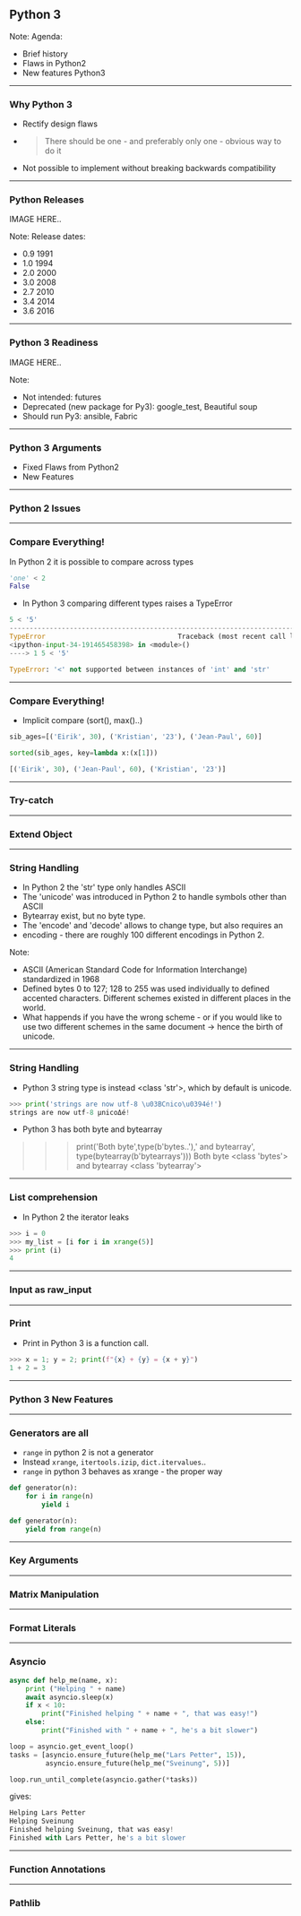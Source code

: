 ## Python 3

Note:
Agenda:
 - Brief history
 - Flaws in Python2
 - New features Python3

 ---

### Why Python 3
* Rectify design flaws
* >There should be one - and preferably only one - obvious way to do it
* Not possible to implement without breaking backwards compatibility

---
### Python Releases
IMAGE HERE..

Note:
Release dates:
 - 0.9 1991
 - 1.0 1994
 - 2.0 2000
 - 3.0 2008
 - 2.7 2010
 - 3.4 2014
 - 3.6 2016

---
### Python 3 Readiness
IMAGE HERE..

Note:
- Not intended: futures
- Deprecated (new package for Py3): google_test, Beautiful soup
- Should run Py3: ansible, Fabric

---
### Python 3 Arguments

* Fixed Flaws from Python2
* New Features

---
### Python 2 Issues

---
### Compare Everything!

In Python 2 it is possible to compare across types

```python
'one' < 2
False
```

* In Python 3 comparing different types raises a TypeError

```python
5 < '5'
---------------------------------------------------------------------------
TypeError                                 Traceback (most recent call last)
<ipython-input-34-191465458398> in <module>()
----> 1 5 < '5'

TypeError: '<' not supported between instances of 'int' and 'str'
```
---
### Compare Everything!
* Implicit compare (sort(), max()..)
```python
sib_ages=[('Eirik', 30), ('Kristian', '23'), ('Jean-Paul', 60)]

sorted(sib_ages, key=lambda x:(x[1]))

[('Eirik', 30), ('Jean-Paul', 60), ('Kristian', '23')]
```
---
### Try-catch

---
### Extend Object

---
### String Handling

* In Python 2 the 'str' type only handles ASCII
* The 'unicode' was introduced in Python 2 to handle symbols other than ASCII
* Bytearray exist, but no byte type.
* The 'encode' and 'decode' allows to change type, but also requires an
* encoding - there are roughly 100 different encodings in Python 2.

Note:
 - ASCII (American Standard Code for Information Interchange) standardized in 1968
 - Defined bytes 0 to 127; 128 to 255 was used individually to defined accented
   characters. Different schemes existed in different places in the world.
 - What happends if you have the wrong scheme - or if you would like to use two
   different schemes in the same document -> hence the birth of unicode.
---
### String Handling
* Python 3 string type is instead <class 'str'>, which by default is unicode.
```python
>>> print('strings are now utf-8 \u03BCnico\u0394é!')
strings are now utf-8 μnicoΔé!
```
* Python 3 has both byte and bytearray
>>> print('Both byte',type(b'bytes..'),' and bytearray',
>>> type(bytearray(b'bytearrays')))
Both byte <class 'bytes'>  and bytearray <class 'bytearray'>
---
### List comprehension

* In Python 2 the iterator leaks
```python
>>> i = 0
>>> my_list = [i for i in xrange(5)]
>>> print (i)
4
```

---
### Input as raw_input

---
### Print

* Print in Python 3 is a function call.

```python
>>> x = 1; y = 2; print(f"{x} + {y} = {x + y}")
1 + 2 = 3
```

---
### Python 3 New Features

---
### Generators are all

* `range` in python 2 is not a generator
* Instead `xrange`, `itertools.izip`, `dict.itervalues`..
* `range` in python 3 behaves as xrange - the proper way

```python
def generator(n):
    for i in range(n)
        yield i
```

```python
def generator(n):
    yield from range(n)
```

---
### Key Arguments

---
### Matrix Manipulation

---
### Format Literals

---
### Asyncio

```python
async def help_me(name, x):
    print ("Helping " + name)
    await asyncio.sleep(x)
    if x < 10:
        print("Finished helping " + name + ", that was easy!")
    else:
        print("Finished with " + name + ", he's a bit slower")

loop = asyncio.get_event_loop()
tasks = [asyncio.ensure_future(help_me("Lars Petter", 15)),
         asyncio.ensure_future(help_me("Sveinung", 5))]

loop.run_until_complete(asyncio.gather(*tasks))
```
gives:
```python
Helping Lars Petter
Helping Sveinung
Finished helping Sveinung, that was easy!
Finished with Lars Petter, he's a bit slower
```
---
### Function Annotations

---
### Pathlib
